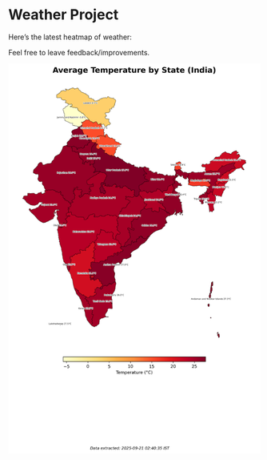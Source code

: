 # Weather Project

Here’s the latest heatmap of weather:

Feel free to leave feedback/improvements.

![India Heatmap](docs/assets/india_heatmap.png?v=CF184D)
